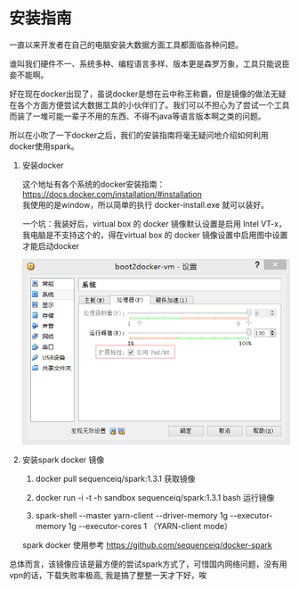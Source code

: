# 安装指南

 一直以来开发者在自己的电脑安装大数据方面工具都面临各种问题。
 
 谁叫我们硬件不一、系统多种、编程语言多样、版本更是森罗万象，工具只能说臣妾不能啊。
 
 好在现在docker出现了，虽说docker是想在云中称王称霸，但是镜像的做法无疑在各个方面方便尝试大数据工具的小伙伴们了。我们可以不担心为了尝试一个工具而装了一堆可能一辈子不用的东西、不得不java等语言版本啊之类的问题。
 
 所以在小吹了一下docker之后，我们的安装指南将毫无疑问地介绍如何利用docker使用spark。
 
 1. 安装docker

    这个地址有各个系统的docker安装指南： https://docs.docker.com/installation/#installation     
    我使用的是window，所以简单的执行 docker-install.exe 就可以装好。
    
    一个坑：我装好后，virtual box 的 docker 镜像默认设置是启用 Intel VT-x，我电脑是不支持这个的，得在virtual box 的 docker 镜像设置中启用图中设置才能启动docker
    
    ![](docker-vm-setting.png)
    
 2. 安装spark docker 镜像
    
    1) docker pull sequenceiq/spark:1.3.1 获取镜像
    
    2) docker run -i -t -h sandbox sequenceiq/spark:1.3.1 bash 运行镜像
    
    3) spark-shell --master yarn-client --driver-memory 1g --executor-memory 1g --executor-cores 1  （YARN-client mode）

    spark docker 使用参考 https://github.com/sequenceiq/docker-spark 
    
总体而言，该镜像应该是最方便的尝试spark方式了，可惜国内网络问题，没有用vpn的话，下载失败率极高, 我是搞了整整一天才下好，唉